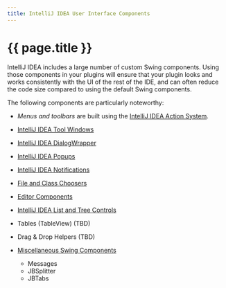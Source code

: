 ```yaml
---
title: IntelliJ IDEA User Interface Components
---
```


<!--
INITIAL_SOURCE https://confluence.jetbrains.com/display/IDEADEV/IntelliJ+IDEA+User+Interface+Components
-->

# {{ page.title }}

IntelliJ IDEA includes a large number of custom Swing components. Using those components in your plugins will ensure that your plugin looks and works consistently with the UI of the rest of the IDE, and can often reduce the code size compared to using the default Swing components.

The following components are particularly noteworthy:

*  *Menus and toolbars*  are built using the [IntelliJ IDEA Action System](action_system.html).
*  [IntelliJ IDEA Tool Windows](TODO)
*  [IntelliJ IDEA DialogWrapper](TODO)
*  [IntelliJ IDEA Popups](TODO)
*  [IntelliJ IDEA Notifications](TODO)
*  [File and Class Choosers](TODO)
*  [Editor Components](TODO)
*  [IntelliJ IDEA List and Tree Controls](TODO)
*  Tables (TableView) (TBD)
*  Drag & Drop Helpers (TBD)
*  [Miscellaneous Swing Components](TODO)

    *  Messages
    *  JBSplitter
    *  JBTabs


